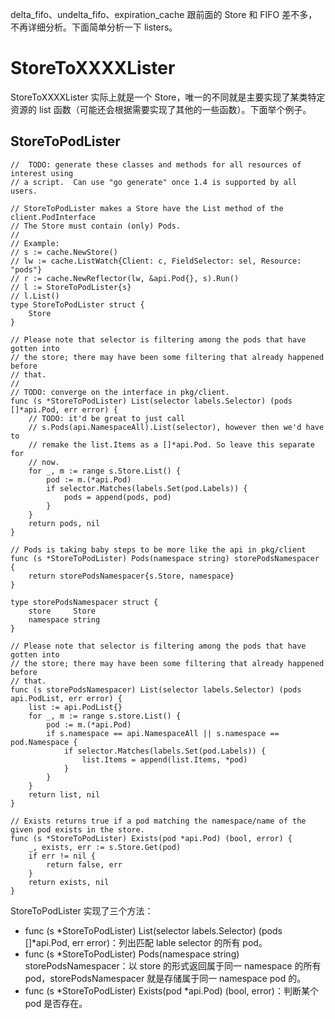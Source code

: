 delta_fifo、undelta_fifo、expiration_cache 跟前面的 Store 和 FIFO 差不多，不再详细分析。下面简单分析一下 listers。

# StoreToXXXXLister

StoreToXXXXLister 实际上就是一个 Store，唯一的不同就是主要实现了某类特定资源的 list 函数（可能还会根据需要实现了其他的一些函数）。下面举个例子。

## StoreToPodLister

```
//  TODO: generate these classes and methods for all resources of interest using
// a script.  Can use "go generate" once 1.4 is supported by all users.

// StoreToPodLister makes a Store have the List method of the client.PodInterface
// The Store must contain (only) Pods.
//
// Example:
// s := cache.NewStore()
// lw := cache.ListWatch{Client: c, FieldSelector: sel, Resource: "pods"}
// r := cache.NewReflector(lw, &api.Pod{}, s).Run()
// l := StoreToPodLister{s}
// l.List()
type StoreToPodLister struct {
    Store
}

// Please note that selector is filtering among the pods that have gotten into
// the store; there may have been some filtering that already happened before
// that.
//
// TODO: converge on the interface in pkg/client.
func (s *StoreToPodLister) List(selector labels.Selector) (pods []*api.Pod, err error) {
    // TODO: it'd be great to just call
    // s.Pods(api.NamespaceAll).List(selector), however then we'd have to
    // remake the list.Items as a []*api.Pod. So leave this separate for
    // now.
    for _, m := range s.Store.List() {
        pod := m.(*api.Pod)
        if selector.Matches(labels.Set(pod.Labels)) {
            pods = append(pods, pod)
        }
    }
    return pods, nil
}

// Pods is taking baby steps to be more like the api in pkg/client
func (s *StoreToPodLister) Pods(namespace string) storePodsNamespacer {
    return storePodsNamespacer{s.Store, namespace}
}

type storePodsNamespacer struct {
    store     Store
    namespace string
}

// Please note that selector is filtering among the pods that have gotten into
// the store; there may have been some filtering that already happened before
// that.
func (s storePodsNamespacer) List(selector labels.Selector) (pods api.PodList, err error) {
    list := api.PodList{}
    for _, m := range s.store.List() {
        pod := m.(*api.Pod)
        if s.namespace == api.NamespaceAll || s.namespace == pod.Namespace {
            if selector.Matches(labels.Set(pod.Labels)) {
                list.Items = append(list.Items, *pod)
            }
        }
    }
    return list, nil
}

// Exists returns true if a pod matching the namespace/name of the given pod exists in the store.
func (s *StoreToPodLister) Exists(pod *api.Pod) (bool, error) {
    _, exists, err := s.Store.Get(pod)
    if err != nil {
        return false, err
    }
    return exists, nil
}
```

StoreToPodLister 实现了三个方法：

- func (s *StoreToPodLister) List(selector labels.Selector) (pods []*api.Pod, err error)：列出匹配 lable selector 的所有 pod。
- func (s *StoreToPodLister) Pods(namespace string) storePodsNamespacer：以 store 的形式返回属于同一 namespace 的所有 pod，storePodsNamespacer 就是存储属于同一 namespace pod 的。
- func (s *StoreToPodLister) Exists(pod *api.Pod) (bool, error)：判断某个 pod 是否存在。
